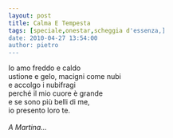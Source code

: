 ```yaml
---
layout: post
title: Calma E Tempesta
tags: [speciale,onestar,scheggia d'essenza,]
date: 2010-04-27 13:54:00
author: pietro
---
```

Io amo freddo e caldo<br/>ustione e gelo, macigni come nubi<br/>e accolgo i nubifragi<br/>perché il mio cuore è grande<br/>e se sono più belli di me,<br/>io presento loro te.<br/><br/><span style="font-style: italic">A Martina...</span>
